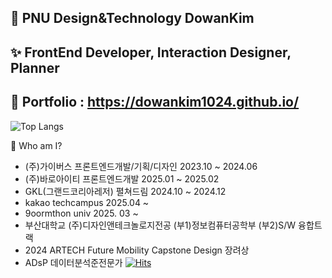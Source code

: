 ## 🔭 PNU Design&Technology DowanKim
## ✨ FrontEnd Developer, Interaction Designer, Planner
## 💬 Portfolio : https://dowankim1024.github.io/
![Top Langs](https://github-readme-stats.vercel.app/api/top-langs/?username=dowankim1024&layout=compact)

👑 Who am I?
- (주)가이버스 프론트엔드개발/기획/디자인 2023.10 ~ 2024.06
- (주)바로아이티 프론트엔드개발 2025.01 ~ 2025.02
- GKL(그랜드코리아레저) 펼쳐드림 2024.10 ~ 2024.12
- kakao techcampus 2025.04 ~
- 9oormthon univ 2025. 03 ~
- 부산대학교 (주)디자인앤테크놀로지전공 (부1)정보컴퓨터공학부 (부2)S/W 융합트랙
- 2024 ARTECH Future Mobility Capstone Design 장려상
- ADsP 데이터분석준전문가
[![Hits](https://hits.seeyoufarm.com/api/count/incr/badge.svg?url=https%3A%2F%2Fgithub.com%2Fdowankim1024&count_bg=%2376FB11&title_bg=%23198BD7&icon=github.svg&icon_color=%23000000&title=Visitors&edge_flat=false)](https://hits.seeyoufarm.com)
<!--
**dowankim1024/dowankim1024** is a ✨ _special_ ✨ repository because its `README.md` (this file) appears on your GitHub profile.

Here are some ideas to get you started:

- 🔭 I’m currently working on ...
- 🌱 I’m currently learning ...
- 👯 I’m looking to collaborate on ...
- 🤔 I’m looking for help with ...
- 💬 Ask me about ...
- 📫 How to reach me: ...
- 😄 Pronouns: ...
- ⚡ Fun fact: ...
-->
